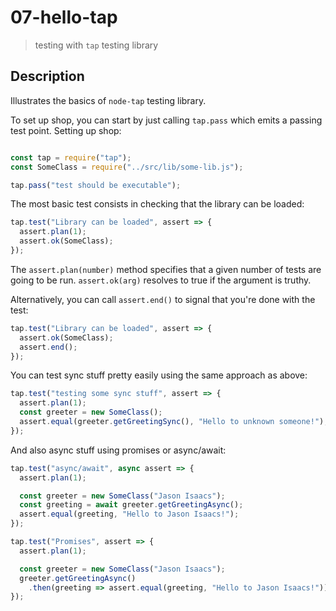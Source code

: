 # 07-hello-tap
> testing with `tap` testing library

## Description
Illustrates the basics of `node-tap` testing library.

To set up shop, you can start by just calling `tap.pass` which emits a passing test point.
Setting up shop:
```javascript

const tap = require("tap");
const SomeClass = require("../src/lib/some-lib.js");

tap.pass("test should be executable");
```

The most basic test consists in checking that the library can be loaded:
```javascript
tap.test("Library can be loaded", assert => {
  assert.plan(1);
  assert.ok(SomeClass);
});
```

The `assert.plan(number)` method specifies that a given number of tests are going to be run.
`assert.ok(arg)` resolves to true if the argument is truthy.


Alternatively, you can call `assert.end()` to signal that you're done with the test:
```javascript
tap.test("Library can be loaded", assert => {
  assert.ok(SomeClass);
  assert.end();
});
```
You can test sync stuff pretty easily using the same approach as above:
```javascript
tap.test("testing some sync stuff", assert => {
  assert.plan(1);
  const greeter = new SomeClass();
  assert.equal(greeter.getGreetingSync(), "Hello to unknown someone!");
});
```

And also async stuff using promises or async/await:
```javascript
tap.test("async/await", async assert => {
  assert.plan(1);

  const greeter = new SomeClass("Jason Isaacs");
  const greeting = await greeter.getGreetingAsync();
  assert.equal(greeting, "Hello to Jason Isaacs!");
});

tap.test("Promises", assert => {
  assert.plan(1);

  const greeter = new SomeClass("Jason Isaacs");
  greeter.getGreetingAsync()
    .then(greeting => assert.equal(greeting, "Hello to Jason Isaacs!"));
});

```

